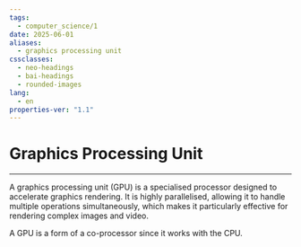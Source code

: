 ```yaml
---
tags:
  - computer_science/1
date: 2025-06-01
aliases:
  - graphics processing unit
cssclasses:
  - neo-headings
  - bai-headings
  - rounded-images
lang:
  - en
properties-ver: "1.1"
---
```

# Graphics Processing Unit

***
A graphics processing unit (GPU) is a specialised processor designed to accelerate graphics rendering. It is highly parallelised, allowing it to handle multiple operations simultaneously, which makes it particularly effective for rendering complex images and video.

A GPU is a form of a co-processor since it works with the CPU.